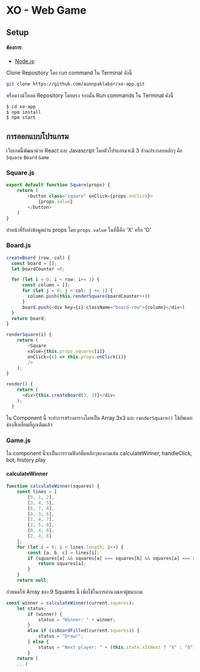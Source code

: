 # XO - Web Game

## Setup

#### ต้องการ:

- [Node.js](https://nodejs.org):

Clone Repository โดย run command ใน Terminal ดังนี้

```bash
git clone https://github.com/aunnpaklabor/xo-app.git
```
หรือดาวน์โหลด Repository โดยตรง 
จากนั้น Run commands ใน Terminal ดังนี้

```bash
$ cd xo-app
$ npm install
$ npm start
```

## การออกแบบโปรแกรม

เว็บเกมนี้พัฒนาด้วย React และ Javascript โดยตัวโปรแกรมจะมี 3 ส่วนประกอบหลักๆ คือ `Square` `Board` `Game`

### Square.js
```javascript
export default function Square(props) {
    return (
        <button class="square" onClick={props.onClick}>
            {props.value}
        </button>
    )
}
```
ทำหน้าที่รับส่งข้อมูลผ่าน props โดย `props.value` ในที่นี้คือ 'X' หรือ 'O'


### Board.js
```javascript
createBoard (row, col) {
  const board = [];
  let boardCounter =0;

  for (let i = 0; i < row; i+= 1) {
      const column = []; 
      for (let j = 0; j < col; j += 1) {
        column.push(this.renderSquare(boardCounter++))
      }
      board.push(<div key={i} className="board-row">{column}</div>)
  }
  return board;
}

renderSquare(i) {
    return (
        <Square
        value={this.props.squares[i]}
        onClick={() => this.props.onClick(i)}
        />
    );
}

render() {
    return (
      <div>{this.createBoard(3, 3)}</div>
    );
  }
```
ใน Component นี้ จะทำการสร้างตารางโดยเป็น Array 3x3 และ `renderSquare()` ใช้อัพเดทช่องสี่เหลี่ยมที่ถูกเติมแล้ว

### Game.js
ใน component นี้จะเป็นการรวมฟังก์ชั่นหลักๆของเกมเช่น calculateWinner, handleClick, bot, history play

#### calculateWinner
```javascript
function calculateWinner(squares) {
    const lines = [
        [0, 1, 2],
        [3, 4, 5],
        [6, 7, 8],
        [0, 3, 6],
        [1, 4, 7],
        [2, 5, 8],
        [0, 4, 8],
        [2, 4, 6]
    ];
    for (let i = 0; i < lines.length; i++) {
        const [a, b, c] = lines[i];
        if (squares[a] && squares[a] === squares[b] && squares[a] === squares[c]) {
            return squares[a];
        }
    }
    return null;
```
กำหนดให้ Array ของ 9 Squares นี้ เพิ่อใช้ในการคำนวณหาผู้ชนะเกม
```javascript
const winner = calculateWinner(current.squares);
    let status;
        if (winner) {
            status = "Winner: " + winner;
        }
        else if (isBoardFilled(current.squares)) {
            status = "Draw!";
        } else {
            status = "Next player: " + (this.state.xIsNext ? "X" : "O");
        }
    return (
    ...)
```
